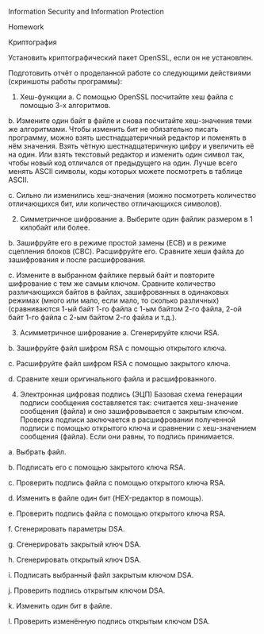 Information Security and Information Protection

Homework

Криптография

Установить криптографический пакет OpenSSL, если он не установлен.

Подготовить отчёт о проделанной работе со следующими действиями (скриншоты работы программы):

1. Хеш-функции
a. С помощью OpenSSL посчитайте хеш файла с помощью 3-х алгоритмов.

b. Измените один байт в файле и снова посчитайте хеш-значения теми же алгоритмами. Чтобы изменить бит не обязательно писать программу, можно взять шестнадцатеричный редактор и поменять в нём значения. Взять чётную шестнадцатеричную цифру и увеличить её на один. Или взять текстовый редактор и изменить один символ так, чтобы новый код отличался от предыдущего на один. Лучше всего менять ASCII символы, коды которых можете посмотреть в таблице ASCII.

c. Сильно ли изменились хеш-значения (можно посмотреть количество отличающихся бит, или количество отличающихся символов).

2. Симметричное шифрование
a. Выберите один файлик размером в 1 килобайт или более.

b. Зашифруйте его в режиме простой замены (ECB) и в режиме сцепления блоков (CBC). Расшифруйте его. Сравните хеши файла до зашифрования и после расшифрования.

c. Измените в выбранном файлике первый байт и повторите шифрование с тем же самым ключом. Сравните количество различающихся байтов в файлах, зашифрованных в одинаковых режимах (много или мало, если мало, то сколько различных) (сравниваются 1-ый байт 1-го файла с 1-ым байтом 2-го файла, 2-ой байт 1-го файла с 2-ым байтом 2-го файла и т.д.).

3. Асимметричное шифрование
a. Сгенерируйте ключи RSA.

b. Зашифруйте файл шифром RSA с помощью открытого ключа.

c. Расшифруйте файл шифром RSA с помощью закрытого ключа.

d. Сравните хеши оригинального файла и расшифрованного.

4. Электронная цифровая подпись (ЭЦП)
Базовая схема генерации подписи сообщения составляется так: считается хеш-значение сообщения (файла) и оно зашифровывается с закрытым ключом. Проверка подписи заключается в расшифровании полученной подписи с помощью открытого ключа и сравнении с хеш-значением сообщения (файла). Если они равны, то подпись принимается.

a. Выбрать файл.

b. Подписать его с помощью закрытого ключа RSA.

c. Проверить подпись файла с помощью открытого ключа RSA.

d. Изменить в файле один бит (HEX-редактор в помощь).

e. Проверить подпись файла с помощью открытого ключа RSA.

f. Сгенерировать параметры DSA.

g. Сгенерировать закрытый ключ DSA.

h. Сгенерировать открытый ключ DSA.

i. Подписать выбранный файл закрытым ключом DSA.

j. Проверить подпись открытым ключом DSA.

k. Изменить один бит в файле.

l. Проверить изменённую подпись открытым ключом DSA.
